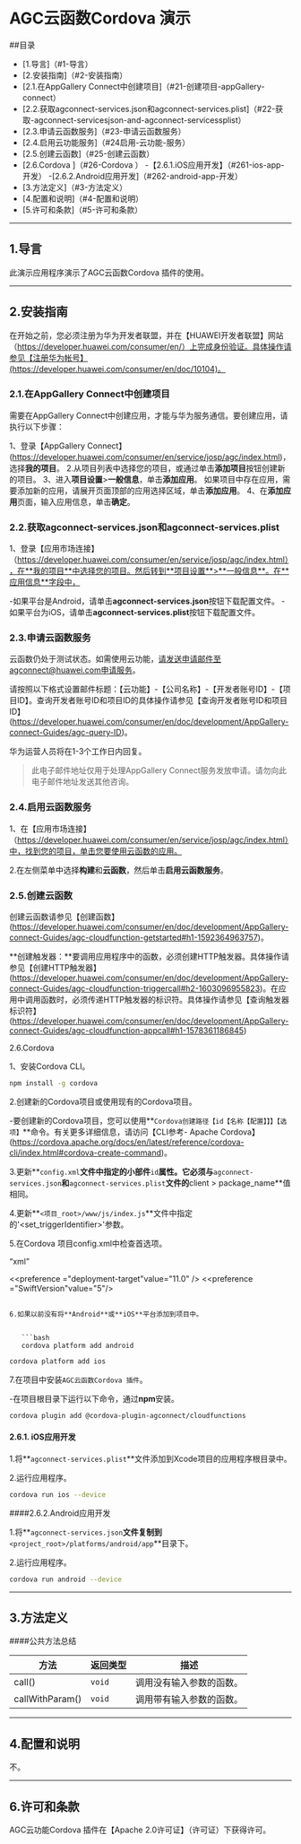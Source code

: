 # AGC云函数Cordova 演示

##目录

- [1.导言]（#1-导言）
- [2.安装指南]（#2-安装指南）
- [2.1.在AppGallery Connect中创建项目]（#21-创建项目-appGallery-connect）
- [2.2.获取agconnect-services.json和agconnect-services.plist]（#22-获取-agconnect-servicesjson-and-agconnect-servicessplist）
- [2.3.申请云函数服务]（#23-申请云函数服务）
- [2.4.启用云功能服务]（#24启用-云功能-服务）
- [2.5.创建云函数]（#25-创建云函数）
- [2.6.Cordova ]（#26-Cordova ）
-【2.6.1.iOS应用开发】（#261-ios-app-开发）
-[2.6.2.Android应用开发]（#262-android-app-开发）
- [3.方法定义]（#3-方法定义）
- [4.配置和说明]（#4-配置和说明）
- [5.许可和条款]（#5-许可和条款）

---

## 1.导言

此演示应用程序演示了AGC云函数Cordova 插件的使用。

---

## 2.安装指南

在开始之前，您必须注册为华为开发者联盟，并在【HUAWEI开发者联盟】网站（https://developer.huawei.com/consumer/en/）上完成身份验证。具体操作请参见【注册华为帐号】(https://developer.huawei.com/consumer/en/doc/10104)。

### 2.1.在AppGallery Connect中创建项目

需要在AppGallery Connect中创建应用，才能与华为服务通信。要创建应用，请执行以下步骤：

1、登录【AppGallery Connect】(https://developer.huawei.com/consumer/en/service/josp/agc/index.html)，选择**我的项目**。
2.从项目列表中选择您的项目，或通过单击**添加项目**按钮创建新的项目。
3、进入**项目设置**>**一般信息**，单击**添加应用**。
如果项目中存在应用，需要添加新的应用，请展开页面顶部的应用选择区域，单击**添加应用**。
4、在**添加应用**页面，输入应用信息，单击**确定**。

### 2.2.获取agconnect-services.json和agconnect-services.plist

1、登录【应用市场连接】（https://developer.huawei.com/consumer/en/service/josp/agc/index.html），在**我的项目**中选择您的项目。然后转到**项目设置**>**一般信息**。在**应用信息**字段中，

-如果平台是Android，请单击**agconnect-services.json**按钮下载配置文件。
-如果平台为iOS，请单击**agconnect-services.plist**按钮下载配置文件。

### 2.3.申请云函数服务

云函数仍处于测试状态。如需使用云功能，请发送申请邮件至agconnect@huawei.com申请服务。

请按照以下格式设置邮件标题：【云功能】-【公司名称】-【开发者账号ID】-【项目ID】。查询开发者账号ID和项目ID的具体操作请参见【查询开发者账号ID和项目ID】(https://developer.huawei.com/consumer/en/doc/development/AppGallery-connect-Guides/agc-query-ID)。

华为运营人员将在1-3个工作日内回复。

>此电子邮件地址仅用于处理AppGallery Connect服务发放申请。请勿向此电子邮件地址发送其他咨询。

### 2.4.启用云函数服务

1、在【应用市场连接】（https://developer.huawei.com/consumer/en/service/josp/agc/index.html）中，找到您的项目，单击您要使用云函数的应用。

2.在左侧菜单中选择**构建**和**云函数**，然后单击**启用云函数服务**。

### 2.5.创建云函数

创建云函数请参见【创建函数】(https://developer.huawei.com/consumer/en/doc/development/AppGallery-connect-Guides/agc-cloudfunction-getstarted#h1-1592364963757)。

**创建触发器：**要调用应用程序中的函数，必须创建HTTP触发器。具体操作请参见【创建HTTP触发器】(https://developer.huawei.com/consumer/en/doc/development/AppGallery-connect-Guides/agc-cloudfunction-triggercall#h2-1603096955823)。在应用中调用函数时，必须传递HTTP触发器的标识符。具体操作请参见【查询触发器标识符】(https://developer.huawei.com/consumer/en/doc/development/AppGallery-connect-Guides/agc-cloudfunction-appcall#h1-1578361186845)


2.6.Cordova

1、安装Cordova CLI。

   ```bash
   npm install -g cordova
   ```

2.创建新的Cordova项目或使用现有的Cordova项目。

-要创建新的Cordova项目，您可以使用**`Cordova创建路径【id【名称【配置】】】【选项】`**命令。有关更多详细信息，请访问【CLI参考- Apache Cordova】(https://cordova.apache.org/docs/en/latest/reference/cordova-cli/index.html#cordova-create-command)。

3.更新**`config.xml`**文件中指定的小部件**`id`**属性。它必须与**`agconnect-services.json`**和**`agconnect-services.plist`**文件的**client > package_name**值相同。

4.更新**`<项目_root>/www/js/index.js`**文件中指定的'<set_triggerIdentifier>'参数。

5.在Cordova 项目config.xml中检查首选项。

“xml”
<!--平台iOS-->
<<preference ="deployment-target"value="11.0" />
<<preference ="SwiftVersion"value="5"/>
```

6.如果以前没有将**Android**或**iOS**平台添加到项目中。


   ```bash
   cordova platform add android
   ```

   ```bash
   cordova platform add ios
   ```

7.在项目中安装`AGC云函数Cordova 插件`。

-在项目根目录下运行以下命令，通过**npm**安装。

```bash
cordova plugin add @cordova-plugin-agconnect/cloudfunctions
```

#### 2.6.1. iOS应用开发

1.将**`agconnect-services.plist`**文件添加到Xcode项目的应用程序根目录中。

2.运行应用程序。

```bash
cordova run ios --device
```

####2.6.2.Android应用开发

1.将**`agconnect-services.json`**文件复制到**`<project_root>/platforms/android/app`**目录下。

2.运行应用程序。

   ```bash
   cordova run android --device
   ```

---

## 3.方法定义

####公共方法总结

|方法|返回类型|描述|
| --------------- | ----------- | ------------------------------------------ |
|call()|`void`|调用没有输入参数的函数。|
| callWithParam() | `void` |调用带有输入参数的函数。|

---

## 4.配置和说明

不。

---

## 6.许可和条款

AGC云功能Cordova 插件在【Apache 2.0许可证】（许可证）下获得许可。